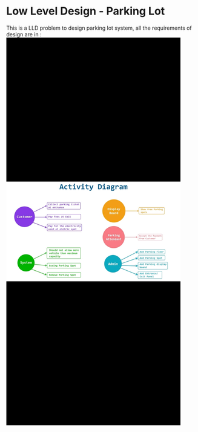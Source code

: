 # Low Level Design - Parking Lot
This is a LLD problem to design parking lot system, all the requirements of design
are in :
![Activity_Diagram.jpg](Activity_Diagram.jpg)